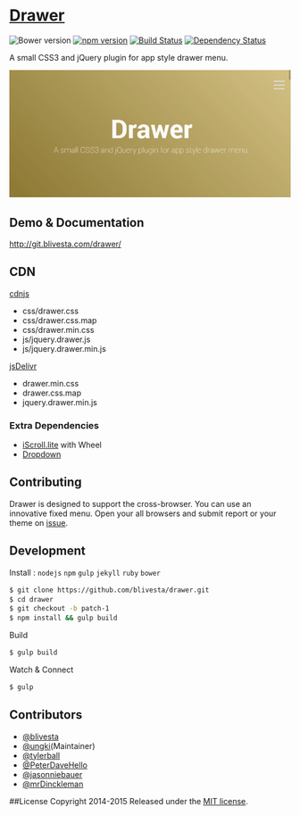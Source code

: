 # [Drawer](http://blivesta.github.io/drawer)

![Bower version](https://img.shields.io/bower/v/drawer.svg?style=flat)
[![npm version](https://img.shields.io/npm/v/jquery-drawer.svg?style=flat)](https://www.npmjs.com/package/jquery-drawer)
[![Build Status](https://img.shields.io/travis/blivesta/drawer/master.svg?style=flat)](https://travis-ci.org/blivesta/drawer)
[![Dependency Status](https://david-dm.org/blivesta/drawer.svg)](https://david-dm.org/blivesta/drawer)

A small CSS3 and jQuery plugin for app style drawer menu.

![drawer documentation image](./docs/images/drawer-sample.gif)

## Demo & Documentation
http://git.blivesta.com/drawer/

## CDN

[cdnjs](https://cdnjs.com/libraries/drawer)
 - css/drawer.css
 - css/drawer.css.map
 - css/drawer.min.css
 - js/jquery.drawer.js
 - js/jquery.drawer.min.js

[jsDelivr](http://jsdelivr.com/#!drawer)
- drawer.min.css
- drawer.css.map
- jquery.drawer.min.js

### Extra Dependencies

- [iScroll.lite](https://github.com/ungki/iscroll.lite) with Wheel
- [Dropdown](https://github.com/ungki/bootstrap.dropdown)

## Contributing

Drawer is designed to support the cross-browser. You can use an innovative fixed menu. Open your all browsers and submit report or your theme on [issue](https://github.com/blivesta/drawer/issues).

## Development

Install : `nodejs` `npm` `gulp` `jekyll` `ruby` `bower`

```bash
$ git clone https://github.com/blivesta/drawer.git
$ cd drawer
$ git checkout -b patch-1
$ npm install && gulp build
```

Build
```bash
$ gulp build
```

Watch & Connect
```bash
$ gulp
```

## Contributors
- [@blivesta](https://github.com/blivesta)
- [@ungki](https://github.com/ungki)(Maintainer)
- [@tylerball](https://github.com/tylerball)
- [@PeterDaveHello](https://github.com/PeterDaveHello)
- [@jasonniebauer](https://github.com/jasonniebauer)
- [@mrDinckleman](https://github.com/mrDinckleman)

##License
Copyright 2014-2015 Released under the [MIT license](https://github.com/blivesta/drawer/blob/master/LICENSE.md).
